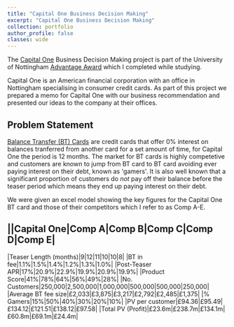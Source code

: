 ```yaml
---
title: "Capital One Business Decision Making"
excerpt: "Capital One Business Decision Making"
collection: portfolio
author_profile: false
classes: wide
---
```


The [Capital One](https://www.capitalone.co.uk/) Business Decision Making project is part of the University of Nottingham [Advantage Award](https://www.nottingham.ac.uk/careers/students/advantageaward/index.aspx) which I completed while studying.  

Capital One is an American financial corporation with an office in Nottingham specialising in consumer credit cards. As part of this project we prepared a memo for Capital One with our business recommendation and presented our ideas to the company at their offices.  

## Problem Statement
[Balance Transfer (BT) Cards](https://www.capitalone.co.uk/creditcards/0-balance-transfer-credit-card-12-months.jsf) are credit cards that offer 0% interest on balances tranferred from another card for a set amount of time, for Capital One the period is 12 months. The market for BT cards is highly competetive and customers are known to jump from BT card to BT card avoiding ever paying interest on their debt, known as 'gamers'. It is also well known that a significant proportion of customers do *not* pay off their balance before the teaser period which means they end up paying interest on their debt.  

We were given an excel model showing the key figures for the Capital One BT card and those of their competitors which I refer to as Comp A-E.  

||Capital One|Comp A|Comp B|Comp C|Comp D|Comp E|
--------
|Teaser Length (months)|9|12|11|10|10|8|
|BT in fee|1.1%|1.5%|1.4%|1.2%|1.3%|1.0%|
|Post-Teaser APR|17%|20.9%|22.9%|19.9%|20.9%|19.9%|
|Product Score|41%|78%|64%|56%|49%|28%|
|No. Customers|250,000|2,500,000|1,000,000|500,000|500,000|250,000|
|Average BT fee size|£2,033|£3,875|£3,217|£2,792|£2,485|£1,375|
|% Gamers|15%|50%|40%|30%|20%|10%|
|PV per customer|£94.36|£95.49|£134.12|£121.51|£138.12|£97.58|
|Total PV (Profit)|£23.6m|£238.7m|£134.1m|£60.8m|£69.1m|£24.4m|